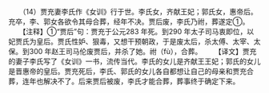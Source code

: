 　　（14）贾充妻李氏作《女训》行于世。李氏女，齐献王妃；郭氏女，惠帝后。充卒，李、郭女各欲令其母合葬，经年不决。贾后废，李氏乃祔，葬遂定①。
　　【注释】①“贾后”句：贾充于公元283 年死。到290 年太子司马衷即位，以妃贾氏为皇后。贾氏性妒、狠毒，又想干预朝政，于是废太后，杀太傅、太宰、太保。到300 年赵王司马伦废贾后，并杀了她。祔（fù），合葬。
　　【译文】贾充的妻子李氏写了《女训》一书，流传当代。李氏的女儿是齐献王王妃；郭氏的女儿是晋惠帝的皇后。贾充死后，李氏、郭氏的女儿各自都想让自己的母亲和贾充合葬，连年也解决不了。后来贾后被废，李氏才能合葬，葬事终于确定下来。
